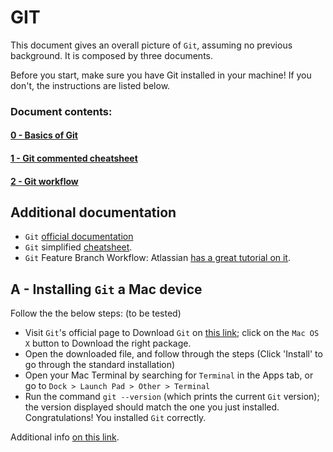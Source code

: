 # GIT

This document gives an overall picture of `Git`, assuming no previous background. It is composed by three documents. 

Before you start, make sure you have Git installed in your machine! If you don't, the instructions are listed below.

### Document contents:
#### [0 - Basics of Git](0-git-basics.md)

#### [1 - Git commented cheatsheet](1-complete-cheatsheet.md)

#### [2 - Git workflow](2-git-workflow.md)

## Additional documentation
- `Git` [official documentation](https://git-scm.com/doc)
- `Git` simplified [cheatsheet](https://github.github.com/training-kit/downloads/github-git-cheat-sheet.pdf).
- `Git` Feature Branch Workflow: Atlassian [has a great tutorial on it](https://www.atlassian.com/git/tutorials/comparing-workflows/feature-branch-workflow).


## A - Installing `Git` a Mac device
Follow the the below steps: (to be tested)
- Visit `Git`'s official page to Download `Git` on [this link](https://git-scm.com/downloads); click on the `Mac OS X` button to Download the right package.
- Open the downloaded file, and follow through the steps (Click 'Install' to go through the standard installation)
- Open your Mac Terminal by searching for `Terminal` in the Apps tab, or go to `Dock > Launch Pad > Other > Terminal`
- Run the command `git --version` (which prints the current `Git` version); the version displayed should match the one you just installed.
Congratulations! You installed `Git` correctly.

Additional info [on this link](https://git-scm.com/book/en/v2/Getting-Started-Installing-Git).